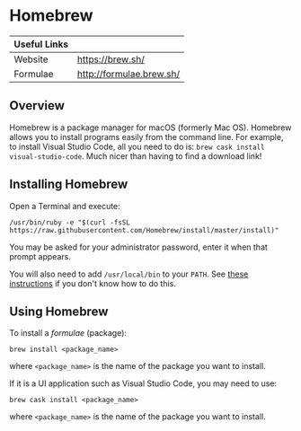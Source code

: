 # Homebrew
| Useful Links   |                            |
|----------------|----------------------------|
| Website        | https://brew.sh/           |
| Formulae       | http://formulae.brew.sh/   |

## Overview

Homebrew is a package manager for macOS (formerly Mac OS). Homebrew allows you
to install programs easily from the command line. For example, to install Visual
Studio Code, all you need to do is: `brew cask install visual-studio-code`. Much
nicer than having to find a download link!

## Installing Homebrew

Open a Terminal and execute:

    /usr/bin/ruby -e "$(curl -fsSL https://raw.githubusercontent.com/Homebrew/install/master/install)"

You may be asked for your administrator password, enter it when that prompt
appears.

You will also need to add `/usr/local/bin` to your `PATH`. See [these
instructions](https://stackoverflow.com/a/10343891/2319844) if you don't know
how to do this.

## Using Homebrew

To install a *formulae* (package):

    brew install <package_name>
where `<package_name>` is the name of the package you want to install.

If it is a UI application such as Visual Studio Code, you may need to use:

    brew cask install <package_name>
where `<package_name>` is the name of the package you want to install.
